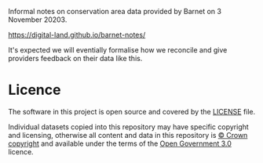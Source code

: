 Informal notes on conservation area data provided by Barnet on 3 November 20203.

https://digital-land.github.io/barnet-notes/

It's expected we will eventially formalise how we reconcile and give providers feedback on their data like this.

# Licence

The software in this project is open source and covered by the [LICENSE](LICENSE) file.

Individual datasets copied into this repository may have specific copyright and licensing, otherwise all content and data in this repository is
[© Crown copyright](http://www.nationalarchives.gov.uk/information-management/re-using-public-sector-information/copyright-and-re-use/crown-copyright/)
and available under the terms of the [Open Government 3.0](https://www.nationalarchives.gov.uk/doc/open-government-licence/version/3/) licence.

